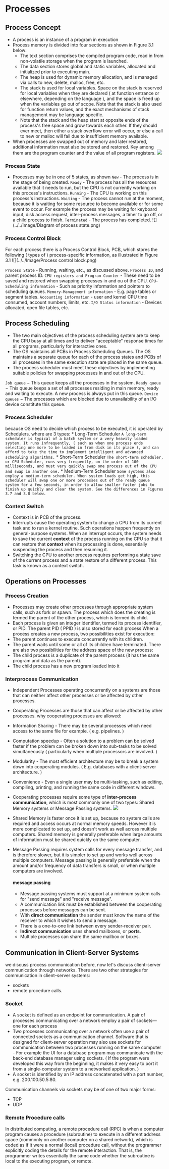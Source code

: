 # Processes 

## Process Concept
* A process is an instance of a program in execution
* Process memory is divided into four sections as shown in Figure 3.1 below:
    * The text section comprises the compiled program code, read in from non-volatile storage when the program is launched.
    * The data section stores global and static variables, allocated and initialized prior to executing main.
    * The heap is used for dynamic memory allocation, and is managed via calls to new, delete, malloc, free, etc.
    * The stack is used for local variables. Space on the stack is reserved for local variables when they are declared ( at function entrance or elsewhere, depending on the language ), and the space is freed up when the variables go out of scope. Note that the stack is also used for function return values, and the exact mechanisms of stack management may be language specific.
    * Note that the stack and the heap start at opposite ends of the process's free space and grow towards each other. If they should ever meet, then either a stack overflow error will occur, or else a call to new or malloc will fail due to insufficient memory available.
* When processes are swapped out of memory and later restored, additional information must also be stored and restored. Key among them are the program counter and the value of all program registers.
![](../../Image/Process_Memory.png)


### Process State 
* Processes may be in one of 5 states, as shown
`New` - The process is in the stage of being created.
`Ready` - The process has all the resources available that it needs to run, but the CPU is not currently working on this process's instructions.
`Running` - The CPU is working on this process's instructions.
`Waiting` - The process cannot run at the moment, because it is waiting for some resource to become available or for some event to occur. For example the process may be waiting for keyboard input, disk access request, inter-process messages, a timer to go off, or a child process to finish.
`Terminated` - The process has completed.
![](../../Image/Diagram of process state.png)


### Process Control Block 
For each process there is a Process Control Block, PCB, which stores the following ( types of ) process-specific information, as illustrated in Figure 3.1
![](../../Image/Process control block.png)

`Process State` - Running, waiting, etc., as discussed above.
`Process ID`, and parent process ID.
`CPU registers and Program Counter` - These need to be saved and restored when swapping processes in and ou of the CPU.
`CPU-Scheduling information` - Such as priority information and pointers to scheduling queues.
`Memory-Management information` - E.g. page tables or segment tables.
`Accounting information` - user and kernel CPU time consumed, account numbers, limits, etc.
`I/O Status information` - Devices allocated, open file tables, etc.


## Process Scheduling
* The two main objectives of the process scheduling system are to keep the CPU busy at all times and to deliver "acceptable" response times for all programs, particularly for interactive ones.
* The OS maintains all PCBs in Process Scheduling Queues. The OS maintains a separate queue for each of the process states and PCBs of all processes in the same execution state are placed in the same queue.
* The process scheduler must meet these objectives by implementing suitable policies for swapping processes in and out of the CPU.

`Job queue` − This queue keeps all the processes in the system.
`Ready queue` − This queue keeps a set of all processes residing in main memory, ready and waiting to execute. A new process is always put in this queue.
`Device queues` − The processes which are blocked due to unavailability of an I/O device constitute this queue.

### Process Scheduler
 because OS need to decide which process to be executed, it is operated by Schedulers. 
 where are 3 types: 
    * Long-Term Scheduler
    `A long-term scheduler is typical of a batch system or a very heavily loaded system. It runs infrequently, ( such as when one process ends selecting one more to be loaded in from disk in its place ), and can afford to take the time to implement intelligent and advanced scheduling algorithms.`
    * Short-Term Scheduler
    `The short-term scheduler, or CPU Scheduler, runs very frequently, on the order of 100 milliseconds, and must very quickly swap one process out of the CPU and swap in another one.` 
    * Medium-Term Scheduler 
    `Some systems also employ a medium-term scheduler. When system loads get high, this scheduler will swap one or more processes out of the ready queue system for a few seconds, in order to allow smaller faster jobs to finish up quickly and clear the system. See the differences in Figures 3.7 and 3.8 below.`
### Context Switch
* Context is in PCB of the process. 
*  Interrupts cause the operating system to change a CPU from its current task and to run a kernel routine. Such operations happen frequently on general-purpose systems. When an interrupt occurs, the system
  needs to save the current **context** of the process running on the CPU so that
  it can restore that **context** when its processing is done, essentially suspending the process and then resuming it.
* Switching the CPU to another process requires performing a state save of the current process and a state restore of a different process. This task is known as a context switch.

## Operations on Processes

### Process Creation 
* Processes may create other processes through appropriate system calls, such as fork or spawn. The process which does the creating is termed the parent of the other process, which is termed its child.
* Each process is given an integer identifier, termed its process identifier, or PID. The parent PID ( PPID ) is also stored for each process
When a process creates a new process, two possibilities exist for execution:
* The parent continues to execute concurrently with its children.
* The parent waits until some or all of its children have terminated.
There are also two possibilities for the address space of the new process:
* The child process is a duplicate of the parent process (it has the same program and data as the parent).
* The child process has a new program loaded into it

### Interprocess Communication
* Independent Processes operating concurrently on a systems are those that can neither affect other processes or be affected by other processes.
* Cooperating Processes are those that can affect or be affected by other processes.
why cooperating processes are allowed:
* Information Sharing - There may be several processes which need access to the same file for example. ( e.g. pipelines. )
* Computation speedup - Often a solution to a problem can be solved faster if the problem can be broken down into sub-tasks to be solved simultaneously ( particularly when multiple processors are involved. )
* Modularity - The most efficient architecture may be to break a system down into cooperating modules. ( E.g. databases with a client-server architecture. )
* Convenience - Even a single user may be multi-tasking, such as editing, compiling, printing, and running the same code in different windows.

* Cooperating processes require some type of **inter-process communication**, which is most commonly one of two types: Shared Memory systems or Message Passing systems.
![](../../Image/Communications%20models.png)
* Shared Memory is faster once it is set up, because no system calls are required and access occurs at normal memory speeds. However it is more complicated to set up, and doesn't work as well across multiple computers. Shared memory is generally preferable when large amounts of information must be shared quickly on the same computer.
* Message Passing requires system calls for every message transfer, and is therefore slower, but it is simpler to set up and works well across multiple computers. Message passing is generally preferable when the amount and/or frequency of data transfers is small, or when multiple computers are involved.

    #### message passing 
    * Message passing systems must support at a minimum system calls for "send message" and "receive message".
    * A communication link must be established between the cooperating processes before messages can be sent.
    * With **direct communication** the sender must know the name of the receiver to which it wishes to send a message.
    * There is a one-to-one link between every sender-receiver pair.
    * **Indirect communication** uses shared mailboxes, or **ports**.
    * Multiple processes can share the same mailbox or boxes.
    
## Communication in Client-Server Systems
we discuss process communication before, now let's discuss client-server communication through networks. 
There are two other strategies for communication in client–server systems: 
 * sockets 
 * remote procedure calls.
 
### Socket
* A socket is deﬁned as an endpoint for communication.  A pair of processes communicating over a network employ a pair of sockets—one for each process
* Two processes communicating over a network often use a pair of connected sockets as a communication channel. Software that is designed for client-server operation may also use sockets for communication between two processes running on the same computer - For example the UI for a database program may communicate with the back-end database manager using sockets. ( If the program were developed this way from the beginning, it makes it very easy to port it from a single-computer system to a networked application. )
* A socket is identified by an IP address concatenated with a port number, e.g. 200.100.50.5:80.

Communication channels via sockets may be of one of two major forms:
* TCP
* UDP
### Remote Procedure calls
In distributed computing, a remote procedure call (RPC) is when a computer program causes a procedure (subroutine) to execute in a different address space (commonly on another computer on a shared network), which is coded as if it were a normal (local) procedure call, without the programmer explicitly coding the details for the remote interaction. That is, the programmer writes essentially the same code whether the subroutine is local to the executing program, or remote. 


 
